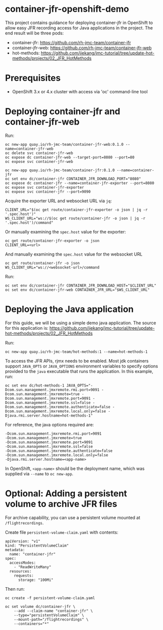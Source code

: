 # container-jfr-openshift-demo

This project contains guidance for deploying container-jfr in OpenShift to allow easy JFR recording access for Java applications in the project. The end result will be three pods:

* container-jfr: https://github.com/rh-jmc-team/container-jfr
* container-jfr-web: https://github.com/rh-jmc-team/container-jfr-web
* hot-methods: https://github.com/jiekang/jmc-tutorial/tree/update-hot-methods/projects/02_JFR_HotMethods


# Prerequisites

* OpenShift 3.x or 4.x cluster with access via 'oc' command-line tool

# Deploying container-jfr and container-jfr-web

Run:

```
oc new-app quay.io/rh-jmc-team/container-jfr-web:0.1.0 --name=container-jfr-web
oc delete svc container-jfr-web
oc expose dc container-jfr-web --target-port=8080 --port=80
oc expose svc container-jfr-web

oc new-app quay.io/rh-jmc-team/container-jfr:0.1.0 --name=container-jfr
oc set env dc/container-jfr CONTAINER_JFR_DOWNLOAD_PORT="8080"
oc expose dc container-jfr --name=container-jfr-exporter --port=8080
oc expose svc container-jfr-exporter
oc expose svc container-jfr --port=9090
```

Acquire the exporter URL and websocket URL via `jq`:

```
CLIENT_URL="$(oc get route/container-jfr-exporter -o json | jq -r '.spec.host')"
WS_CLIENT_URL="ws://$(oc get route/container-jfr -o json | jq -r '.spec.host')/command"
```

Or manually examining the `spec.host` value for the exporter:

```
oc get route/container-jfr-exporter -o json
CLIENT_URL=<url>
```

And manually examining the `spec.host` value for the websocket URL

```
oc get route/container-jfr -o json
WS_CLIENT_URL="ws://<websocket-url>/command

```

Run:

```
oc set env dc/container-jfr CONTAINER_JFR_DOWNLOAD_HOST="$CLIENT_URL"
oc set env dc/container-jfr-web CONTAINER_JFR_URL="$WS_CLIENT_URL"
```

# Deploying the Java application

For this guide, we will be using a simple demo java application. The source for this application is: https://github.com/jiekang/jmc-tutorial/tree/update-hot-methods/projects/02_JFR_HotMethods

Run:

```
oc new-app quay.io/rh-jmc-team/hot-methods:1 --name=hot-methods-1
```

To access the JFR APIs, rjmx needs to be enabled. Most jdk containers support `JAVA_OPTS` or `JAVA_OPTIONS` environment variables to specify options provided to the `java` executable that runs the application. In this example, run:

```
oc set env dc/hot-methods-1 JAVA_OPTS="-Dcom.sun.management.jmxremote.rmi.port=9091 -Dcom.sun.management.jmxremote=true -Dcom.sun.management.jmxremote.port=9091 -Dcom.sun.management.jmxremote.ssl=false -Dcom.sun.management.jmxremote.authenticate=false -Dcom.sun.management.jmxremote.local.only=false -Djava.rmi.server.hostname=hot-methods-1"
```

For reference, the java options required are:

```
-Dcom.sun.management.jmxremote.rmi.port=9091
-Dcom.sun.management.jmxremote=true
-Dcom.sun.management.jmxremote.port=9091
-Dcom.sun.management.jmxremote.ssl=false
-Dcom.sun.management.jmxremote.authenticate=false
-Dcom.sun.management.jmxremote.local.only=false
-Djava.rmi.server.hostname=<app-name>
```

In OpenShift, `<app-name>` should be the deployment name, which was supplied via `--name` to `oc new-app`.

# Optional: Adding a persistent volume to archive JFR files

For archive capability, you can use a persistent volume mounted at `/flightrecordings`.

Create file `persistent-volume-claim.yaml` with contents:

```
apiVersion: "v1"
kind: "PersistentVolumeClaim"
metadata:
  name: "container-jfr"
spec:
  accessModes:
    - "ReadWriteMany"
  resources:
    requests:
      storage: "100Mi"
```

Then run:

```
oc create -f persistent-volume-claim.yaml

oc set volume dc/container-jfr \
    --add --claim-name "container-jfr" \
    --type="persistentVolumeClaim" \
    --mount-path="/flightrecordings" \
    --containers="*"
```